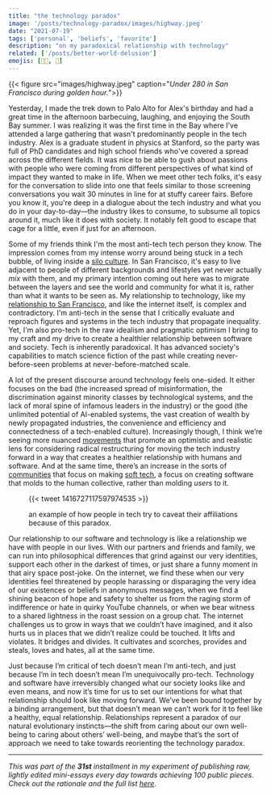 ```yaml
---
title: "the technology paradox"
image: '/posts/technology-paradox/images/highway.jpeg'
date: "2021-07-19"
tags: ['personal', 'beliefs', 'favorite']
description: "on my paradoxical relationship with technology"
related: ['/posts/better-world-delusion']
emojis: [🧑‍💻, 📱]
---
```


{{< figure src="images/highway.jpeg" caption="*Under 280 in San Francisco during golden hour.*">}}

Yesterday, I made the trek down to Palo Alto for Alex's birthday and had a great time in the afternoon barbecuing, laughing, and enjoying the South Bay summer. I was realizing it was the first time in the Bay where I've attended a large gathering that wasn't predominantly people in the tech industry. Alex is a graduate student in physics at Stanford, so the party was full of PhD candidates and high school friends who've covered a spread across the different fields. It was nice to be able to gush about passions with people who were coming from different perspectives of what kind of impact they wanted to make in life. When we meet other tech folks, it's easy for the conversation to slide into one that feels similar to those screening conversations you wait 30 minutes in line for at stuffy career fairs. Before you know it, you're deep in a dialogue about the tech industry and what you do in your day-to-day—the industry likes to consume, to subsume all topics around it, much like it does with society. It notably felt good to escape that cage for a little, even if just for an afternoon.

Some of my friends think I'm the most anti-tech tech person they know. The impression comes from my intense worry around being stuck in a tech bubble, of living inside a [silo culture](https://spencerchang.substack.com/p/the-solo-culture). In San Francisco, it's easy to live adjacent to people of different backgrounds and lifestyles yet never actually *mix* with them, and my primary intention coming out here was to migrate between the layers and see the world and community for what it is, rather than what it wants to be seen as. My relationship to technology, like my [relationship to San Francisco](/posts/better-world-delusion/), and like the internet itself, is complex and contradictory. I'm anti-tech in the sense that I critically evaluate and reproach figures and systems in the tech industry that propagate inequality. Yet, I'm also pro-tech in the raw idealism and pragmatic optimism I bring to my craft and my drive to create a healthier relationship between software and society. Tech is inherently paradoxical. It has advanced society's capabilities to match science fiction of the past while creating never-before-seen problems at never-before-matched scale.

A lot of the present discourse around technology feels one-sided. It either focuses on the bad (the increased spread of misinformation, the discrimination against minority classes by technological systems, and the lack of moral spine of infamous leaders in the industry) or the good (the unlimited potential of AI-enabled systems, the vast creation of wealth by newly propagated industries, the convenience and efficiency and connectedness of a tech-enabled culture). Increasingly though, I think we’re seeing more nuanced [movements](http://reboothq.substack.com) that promote an optimistic and realistic lens for considering radical restructuring for moving the tech industry forward in a way that creates a healthier relationship with humans and software. And at the same time, there’s an increase in the sorts of [communities](https://tinyfactories.space/) that focus on making [soft tech](https://mmm.page/helena.soft_tech), a focus on creating software that molds to the human collective, rather than molding *users* to it.


<figure class="embed">
    {{< tweet 1416727117597974535 >}}
    <figcaption><p>an example of how people in tech try to caveat their affiliations because of this paradox.</p></figcaption>
</figure>

Our relationship to our software and technology is like a relationship we have with people in our lives. With our partners and friends and family, we can run into philosophical differences that grind against our very identities, support each other in the darkest of times, or just share a funny moment in that airy space post-joke. On the internet, we find these when our very identities feel threatened by people harassing or disparaging the very idea of our existences or beliefs in anonymous messages, when we find a shining beacon of hope and safety to shelter us from the raging storm of indifference or hate in quirky YouTube channels, or when we bear witness to a shared lightness in the roast session on a group chat. The internet challenges us to grow in ways that we couldn’t have imagined, and it also hurts us in places that we didn’t realize could be touched. It lifts and violates. It bridges and divides. It cultivates and scorches, provides and steals, loves and hates, all at the same time.

Just because I’m critical of tech doesn’t mean I’m anti-tech, and just because I’m in tech doesn’t mean I’m unequivocally pro-tech. Technology and software have irreversibly changed what our society looks like and even means, and now it’s time for us to set our intentions for what that relationship should look like moving forward. We’ve been bound together by a binding arrangement, but that doesn’t mean we can’t work for it to feel like a healthy, equal relationship. Relationships represent a paradox of our natural evolutionary instincts—the shift from caring about our own well-being to caring about others’ well-being, and maybe that’s the sort of approach we need to take towards reorienting the technology paradox.

----------

*This was part of the* ***31st*** *installment in my experiment of publishing raw, lightly edited mini-essays every day towards achieving 100 public pieces. Check out the rationale and the full list* [*here*](/experiments/100posts/).
